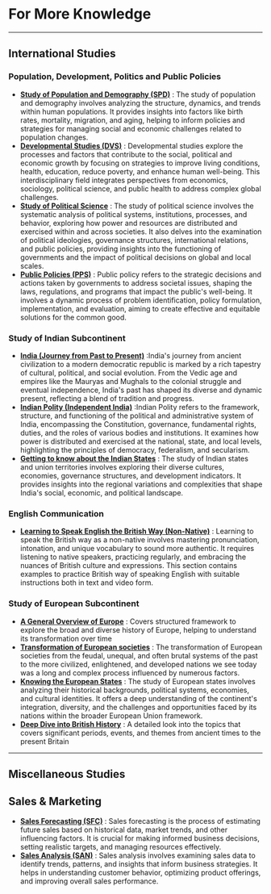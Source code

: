 # For More Knowledge 

---
## International Studies

### Population, Development, Politics and Public Policies
- [**Study of Population and Demography (SPD)**](https://github.com/fromsantanu/SPD-Main) : The study of population and demography involves analyzing the structure, dynamics, and trends within human populations. It provides insights into factors like birth rates, mortality, migration, and aging, helping to inform policies and strategies for managing social and economic challenges related to population changes.
- [**Developmental Studies (DVS)**](https://github.com/fromsantanu/DVS-Main) : Developmental studies explore the processes and factors that contribute to the social, political and economic growth by focusing on strategies to improve living conditions, health, education, reduce poverty, and enhance human well-being. This interdisciplinary field integrates perspectives from economics, sociology, political science, and public health to address complex global challenges.
- [**Study of Political Science**](https://github.com/fromsantanu/PLS-Main) : The study of political science involves the systematic analysis of political systems, institutions, processes, and behavior, exploring how power and resources are distributed and exercised within and across societies. It also delves into the examination of political ideologies, governance structures, international relations, and public policies, providing insights into the functioning of governments and the impact of political decisions on global and local scales.
- [**Public Policies (PPS)**](https://github.com/fromsantanu/PPS-Main) : Public policy refers to the strategic decisions and actions taken by governments to address societal issues, shaping the laws, regulations, and programs that impact the public's well-being. It involves a dynamic process of problem identification, policy formulation, implementation, and evaluation, aiming to create effective and equitable solutions for the common good.

### Study of Indian Subcontinent
- [**India (Journey from Past to Present)**](https://github.com/fromsantanu/Indian-History) :India's journey from ancient civilization to a modern democratic republic is marked by a rich tapestry of cultural, political, and social evolution. From the Vedic age and empires like the Mauryas and Mughals to the colonial struggle and eventual independence, India's past has shaped its diverse and dynamic present, reflecting a blend of tradition and progress.
- [**Indian Polity (Independent India)**](https://github.com/fromsantanu/Indian-Polity) :Indian Polity refers to the framework, structure, and functioning of the political and administrative system of India, encompassing the Constitution, governance, fundamental rights, duties, and the roles of various bodies and institutions. It examines how power is distributed and exercised at the national, state, and local levels, highlighting the principles of democracy, federalism, and secularism.
- [**Getting to know about the Indian States**](https://github.com/fromsantanu/Indian-States) : The study of Indian states and union territories involves exploring their diverse cultures, economies, governance structures, and development indicators. It provides insights into the regional variations and complexities that shape India's social, economic, and political landscape.

### English Communication
- [**Learning to Speak English the British Way (Non-Native)**](#) : Learning to speak the British way as a non-native involves mastering pronunciation, intonation, and unique vocabulary to sound more authentic. It requires listening to native speakers, practicing regularly, and embracing the nuances of British culture and expressions. This section contains examples to practice British way of speaking English with suitable instructions both in text and video form.

### Study of European Subcontinent
- [**A General Overview of Europe**](https://github.com/fromsantanu/Europe-Overview) : Covers structured framework to explore the broad and diverse history of Europe, helping to understand its transformation over time
- [**Transformation of European societies**](https://github.com/fromsantanu/Europe-Transformation) : The transformation of European societies from the feudal, unequal, and often brutal systems of the past to the more civilized, enlightened, and developed nations we see today was a long and complex process influenced by numerous factors.
- [**Knowing the European States**](https://github.com/fromsantanu/Euro-States) : The study of European states involves analyzing their historical backgrounds, political systems, economies, and cultural identities. It offers a deep understanding of the continent's integration, diversity, and the challenges and opportunities faced by its nations within the broader European Union framework.
- [**Deep Dive into British History**](https://github.com/fromsantanu/British-History) : A detailed look into the topics that covers significant periods, events, and themes from ancient times to the present Britain

---
## Miscellaneous Studies

## Sales & Marketing
- [**Sales Forecasting (SFC)**](https://github.com/fromsantanu/SFC-Main) : Sales forecasting is the process of estimating future sales based on historical data, market trends, and other influencing factors. It is crucial for making informed business decisions, setting realistic targets, and managing resources effectively.
- [**Sales Analysis (SAN)**](https://github.com/fromsantanu/SAN-Main) : Sales analysis involves examining sales data to identify trends, patterns, and insights that inform business strategies. It helps in understanding customer behavior, optimizing product offerings, and improving overall sales performance.
